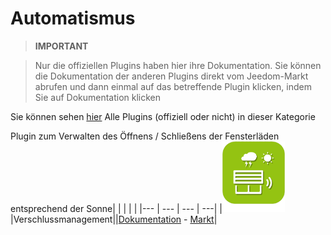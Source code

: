 
# Automatismus


>**IMPORTANT**

>Nur die offiziellen Plugins haben hier ihre Dokumentation. Sie können die Dokumentation der anderen Plugins direkt vom Jeedom-Markt abrufen und dann einmal auf das betreffende Plugin klicken, indem Sie auf Dokumentation klicken


Sie können sehen [hier](https://market.jeedom.com/index.php?v=d&p=market&type=plugin&categorie=automatisation) Alle Plugins (offiziell oder nicht) in dieser Kategorie

Plugin zum Verwalten des Öffnens / Schließens der Fensterläden entsprechend der Sonne| | | | |
|--- | --- | --- | ---|
|<img src="sunshutter/sunshutter_icon.png" width="100" />|Verschlussmanagement||[Dokumentation](sunshutter/index.md) - [Markt](https://market.jeedom.com/index.php?v=d&p=market_display&id=3793)|
